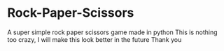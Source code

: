 # Rock-Paper-Scissors
A super simple rock paper scissors game made in python
This is nothing too crazy, I will make this look better in the future
Thank you
